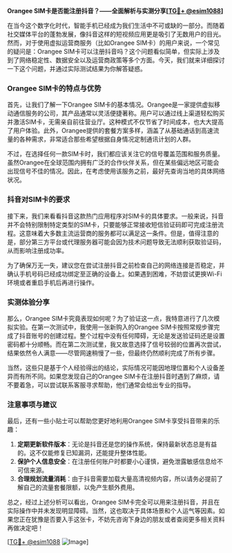 **Orangee SIM卡是否能注册抖音？——全面解析与实测分享[[TG💪+ @esim1088](https://t.me/s/esim1088)]**

在当今这个数字化时代，智能手机已经成为我们生活中不可或缺的一部分。而随着社交媒体平台的蓬勃发展，像抖音这样的短视频应用更是吸引了无数用户的目光。然而，对于使用虚拟运营商服务（比如Orangee SIM卡）的用户来说，一个常见的疑问是：Orangee SIM卡可以注册抖音吗？这个问题看似简单，但实际上涉及到了网络稳定性、数据安全以及运营商政策等多个方面。今天，我们就来详细探讨一下这个问题，并通过实际测试结果为你解答疑惑。

### Orangee SIM卡的特点与优势

首先，让我们了解一下Orangee SIM卡的基本情况。Orangee是一家提供虚拟移动通信服务的公司，其产品通常以灵活便捷著称。用户可以通过线上渠道轻松购买并激活SIM卡，无需亲自前往营业厅。这种模式不仅节省了时间成本，也大大提高了用户体验。此外，Orangee提供的套餐方案多样，涵盖了从基础通话到高速流量的各种需求，非常适合那些希望根据自身情况定制通讯计划的人群。

不过，在选择任何一款SIM卡时，我们都应该关注它的信号覆盖范围和服务质量。虽然Orangee在全球范围内拥有广泛的合作伙伴关系，但在某些偏远地区可能会出现信号不佳的情况。因此，在考虑使用该服务之前，最好先查询当地的具体网络状况。

### 抖音对SIM卡的要求

接下来，我们来看看抖音这款热门应用程序对SIM卡的具体要求。一般来说，抖音并不会特别限制特定类型的SIM卡，只要能够正常接收短信验证码即可完成注册流程。这意味着大多数主流运营商的服务都可以满足这一条件。但是，值得注意的是，部分第三方平台或代理服务器可能会因为技术问题导致无法顺利获取验证码，从而影响注册成功率。

为了确保万无一失，建议您在尝试注册抖音之前检查自己的网络连接是否稳定，并确认手机号码已经成功绑定至正确的设备上。如果遇到困难，不妨尝试更换Wi-Fi环境或者重启手机后再进行操作。

### 实测体验分享

那么，Orangee SIM卡究竟表现如何呢？为了验证这一点，我特意进行了几次模拟实验。在第一次测试中，我使用一张新购入的Orangee SIM卡按照常规步骤完成了抖音账号的创建过程。整个过程中没有任何障碍，无论是发送验证码还是设置密码都十分顺畅。而在第二次测试里，我又故意选择了信号较弱的位置再次尝试，结果依然令人满意——尽管网速稍慢了一些，但最终仍然顺利完成了所有步骤。

当然，这些只是基于个人经验得出的结论，实际情况可能因地理位置和个人设备差异而有所不同。如果您发现自己的Orangee SIM卡在注册抖音时遇到了麻烦，请不要着急，可以尝试联系客服寻求帮助，他们通常会给出专业的指导。

### 注意事项与建议

最后，还有一些小贴士可以帮助您更好地利用Orangee SIM卡享受抖音带来的乐趣：

1. **定期更新软件版本**：无论是抖音还是您的操作系统，保持最新状态总是有益的。这不仅能修复已知漏洞，还能提升整体性能。
2. **保护个人信息安全**：在注册任何账户时都要小心谨慎，避免泄露敏感信息给不可信来源。
3. **合理规划流量消耗**：由于抖音需要加载大量高清视频内容，所以请务必提前了解自己的流量套餐限额，以免产生额外费用。

总之，经过上述分析可以看出，Orangee SIM卡完全可以用来注册抖音，并且在实际操作中并未发现明显障碍。当然，这也取决于具体场景和个人运气等因素。如果您正在犹豫是否要入手这张卡，不妨先咨询下身边的朋友或者查阅更多相关资料再做决定吧！

[[TG💪+ @esim1088](https://t.me/s/esim1088) ![Image](https://i.postimg.cc/4NQfJmqS/Snipaste-2025-05-13-00-14-12.png)]